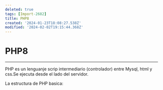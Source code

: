 ```yaml
---
deleted: true
tags: [Import-2682]
title: PHP8
created: '2024-01-23T18:08:27.538Z'
modified: '2024-02-02T19:15:44.368Z'
---
```


# PHP8
***
PHP es un lenguanje scrip intermediario (controlador) entre Mysql, html y css.Se ejecuta desde el lado del servidor.

La estructura de PHP basica:
    **<?php
    ?>**

    
